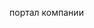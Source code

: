 <Token xmlns:xlink="http://www.w3.org/1999/xlink">портал компании</Token>

<!--HONumber=May16_HO2-->


